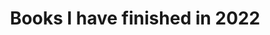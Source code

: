 ---
layout: layouts/shelf.njk
title: Books I have finished in 2022
categories: ['Tumwater']
books:
  - ISBN: "9780374157357"
    description: A provocative account of how we came to organize our societies provides hope for making them better.
  - ISBN: "9780062954794"
    description: You don't see a lot of self help books on your average “Global Climate Change” reading list, unless you count those helping people attend to their energy use or consumer habits. This one is different. 
  - ISBN: "9780811228787"
    description: Description of The Dry Heart.
  - ISBN: "9781771644198"
    description: Tree description, which has a subtitle set off by a colon. Watch out!.
---